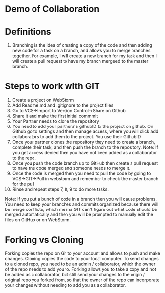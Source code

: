 # Demo of Collaboration

# Definitions 

1.  Branching is the idea of creating a copy of the code and then adding new code for a task on a branch, and allows 
you to merge branches together.  For example, I will create a new branch for my task and then I will create a pull request to have my branch mergeed to the master branch.



# Steps to work with GIT

1. Create a project on WebStorm
2. Add Readme.md and .gitignore to the project files
3. Go to VCS->Import to Version Control->Share on Github
4. Share it and make the first initial commmit
5. Your Partner needs to clone the repository 
6. You need to add your partners's githubID to the project on github.  On Github go to settings and then manage access, 
where you will click add collaborators to add them to the project.  You use their GithubID 
7. Once your partner clones the repository they need to create a branch, complete their task, and then push the branch
 to the repository.  Note: If you get access denied then you have not been added as a collaborator to the repo.
8.  Once you push the code branch up to GitHub then create a pull request to have the code merged and someone needs to 
merge it.
9.  Once the code is merged then you need to pull the code by going to VCS->GIT->Pull in webstorm and remember to check the master branch for the pull 
10. Rinse and repeat steps 7, 8, 9 to do more tasks.

Note: If you put a bunch of code in a branch then you will cause problems.  You need to keep your branches and commits 
organized because there will be merge conflicts, which means GIT can't figure out what code should be merged 
automatically and then you will be prompted to manually edit the files on GitHub or on WebStorm.


# Forking vs Cloning 

Forking copies the repo on Git to your account and allows to push and make changes.  Cloning copies the code to your local computer.  To send changes to a cloned repo, you need to be an admin / collaborator, which the owner of the repo needs to add you to.  Forking allows you to take a copy and not be added as a collaborator, but still send your changes to the origin / original repo you forked from, so that the owner of the repo can incorporate your changes without needing to add you as a collaborator.
